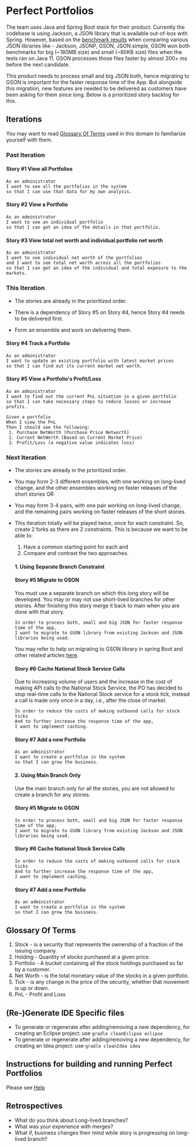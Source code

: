 # Perfect Portfolios

The team uses Java and Spring Boot stack for their product.  Currently the codebase is using Jackson, a JSON library that is available out-of-box with Spring.  However,  based on the [benchmark results](https://www.overops.com/blog/the-ultimate-json-library-json-simple-vs-gson-vs-jackson-vs-json/) when comparing various JSON libraries like - Jackson, JSONP, GSON, JSON.simple, GSON won both benchmarks for big (~180MB size) and small (~80KB size) files when the tests ran on Java 11. GSON processes those files faster by almost 200+ ms before the next candidate.

This product needs to process small and big JSON both, hence migrating to GSON is important for the faster response time of the App.  But alongside this migration, new features are needed to be delivered as customers have been asking for them since long.  Below is a prioritized story backlog for this.

## Iterations
You may want to read [Glossary Of Terms](#Glossary-Of-Terms) used in this domain to familiarize yourself with them.

### Past Iteration
#### Story #1 View all Portfolios
```
As an administrator
I want to see all the portfolios in the system
so that I can use that data for my own analysis. 
```
#### Story #2 View a Portfolio
```
As an administrator 
I want to see an individual portfolio
so that I can get an idea of the details in that portfolio.
```

#### Story #3 View total net worth and individual portfolio net worth
```
As an administrator 
I want to see individual net worth of the portfolios 
and I want to see total net worth across all the portfolios
so that I can get an idea of the individual and total exposure to the markets.
```
### This Iteration
* The stories are already in the prioritized order. 


* There is a dependency of Story #5 on Story #4, hence Story #4 needs to be delivered first.

* Form an ensemble and work on delivering them.


#### Story #4 Track a Portfolio
```
As an administrator 
I want to update an existing portfolio with latest market prices
so that I can find out its current market net worth.
```

#### Story #5  View a Portfolio's Profit/Loss

```
As an administrator 
I want to find out the current PnL situation in a given portfolio
so that I can take necessary steps to reduce losses or increase profits.

Given a portfolio
When I view the PnL
Then I should see the following:
 1. Purchase NetWorth (Purchase Price Networth)
 2. Current NetWorth (Based on Current Market Price)
 3. Profit/Loss (a negative value indicates loss)
```

### Next Iteration

* The stories are already in the prioritized order.

* You may form 2-3 different ensembles, with one working on long-lived change, and the other ensembles working on faster releases of the short stories OR

* You may form 3-4 pairs, with one pair working on long-lived change, and the   remaining pairs working on faster releases of the short stories.

* This iteration totally will be played twice, once for each constraint. So, create 2 forks as there are 2 constraints.  This is because we want to be able to:
	1. Have a common starting point for each and
	2. Compare and contrast the two approaches.


	#### 1. Using Separate Branch Constraint 

	#### Story #5 Migrate to GSON
	You must use a separate branch on which this long story will be developed.  You may or may not use short-lived branches for other stories. After finishing this story  merge it back to main when you are done with that story.

	```
	In order to process both, small and big JSON for faster response time of the app,
	I want to migrate to GSON library from existing Jackson and JSON libraries being used.
	```
	
	You may refer to help on migrating to GSON library in spring Boot and other related articles [here](https://github.com/DhavalDalal/long-story/blob/main/HELP.md#configuring-spring-boot-to-use-gson-instead-of-jackson).
	
	#### Story #6 Cache National Stock Service Calls 
	Due to increasing volume of users and the increase in the cost of making API calls to the National Stock Service, the PO has decided to stop real-time calls to the National Stock service for a stock tick, instead a call is made only once in a day, i.e., after the close of market. 
	
	```
	In order to reduce the costs of making outbound calls for stock ticks 
	And to further increase the response time of the app,
	I want to implement caching.
	```
	
	#### Story #7 Add a new Portfolio
	```
	As an administrator 
	I want to create a portfolio in the system
	so that I can grow the business.
	```
	
	
	#### 2. Using Main Branch Only
	Use the main branch only for all the stories, you are not allowed to create a branch for any stories.
	
	#### Story #5 Migrate to GSON
	```
	In order to process both, small and big JSON for faster response time of the app,
	I want to migrate to GSON library from existing Jackson and JSON libraries being used.
	```
	
	#### Story #6 Cache National Stock Service Calls 
	```
	In order to reduce the costs of making outbound calls for stock ticks 
	And to further increase the response time of the app,
	I want to implement caching.
	```
	
	#### Story #7 Add a new Portfolio
	```
	As an administrator 
	I want to create a portfolio in the system
	so that I can grow the business.
	```

## Glossary Of Terms
1. Stock - is a security that represents the ownership of a fraction of the issuing company. 
2. Holding - Quantity of stocks purchased at a given price.
3. Portfolio - A bucket containing all the stock holdings purchased so far by a customer.
4. Net Worth - is the total monetary value of the stocks in a given portfolio.
5. Tick - is any change in the price of the security, whether that movement is up or down.
6. PnL - Profit and Loss

## (Re-)Generate IDE Specific files
* To generate or regenerate after adding/removing a new dependency, for creating an Eclipse project: use ```gradle cleanEclipse eclipse```
* To generate or regenerate after adding/removing a new dependency, for creating an Idea project: use ```gradle cleanIdea idea```

## Instructions for building and running Perfect Portfolios
Please see [Help](HELP.md)

## Retrospectives
* What do you think about Long-lived branches?
* What was your experience with merges?
* What if, business changes their mind while story is progressing on long-lived branch?


